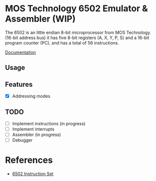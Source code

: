 # MOS Technology 6502 Emulator & Assembler (WIP)

The 6502 is an little endian 8-bit microprocessor from MOS Technology. (16-bit address bus)
it has five 8-bit registers (A, X, Y, P, S) and a 16-bit program counter (PC), and has a total of 56 instructions.

[Documentation](./docs)

## Usage

## Features

- [x] Addressing modes

## TODO

- [ ] Implement instructions (in progress)
- [ ] Implement interrupts
- [ ] Assembler (in progress)
- [ ] Debugger

# References

- [6502 Instruction Set](https://www.masswerk.at/6502/6502_instruction_set.html)
